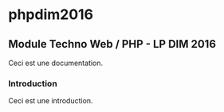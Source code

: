 # phpdim2016
## Module Techno Web / PHP - LP DIM 2016

Ceci est une documentation.

### Introduction

Ceci est une introduction.